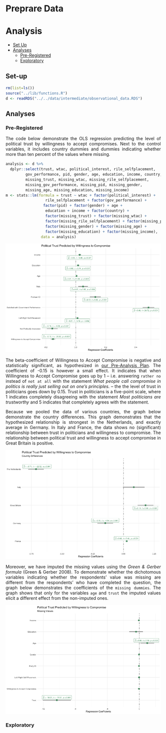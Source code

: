 Preprare Data
================

<style>
body {
text-align: justify}
</style>

# Analysis

  - [Set Up](#set-up)
  - [Analyses](#analysis)
      - [Pre-Registered](#pre-registered)
      - [Exploratory](#exploratory)

## Set-up

``` r
rm(list=ls())
source("../lib/functions.R")
d <- readRDS("../../data/intermediate/observational_data.RDS")
```

## Analyses

### Pre-Registered

The code below demonstrate the OLS regression predicting the level of
political trust by willingness to accept compromises. Next to the
control variables, it includes country dummies and dummies indicating
whether more than ten percent of the values where missing.

``` r
analysis <- d %>%
  dplyr::select(trust, wtac, political_interest, rile_selfplacement,
         gov_performance, pid, gender, age, education, income, country,
         missing_trust, missing_wtac, missing_rile_selfplacement,
         missing_gov_performance, missing_pid, missing_gender, 
         missing_age, missing_education, missing_income) 
m <- stats::lm(formula = trust ~ wtac + factor(political_interest) +
                  rile_selfplacement + factor(gov_performance) + 
                 factor(pid) + factor(gender) + age +
                  education + income + factor(country) + 
                  factor(missing_trust) + factor(missing_wtac) +
                  factor(missing_rile_selfplacement) + factor(missing_pid) +
                  factor(missing_gender) + factor(missing_age) + 
                  factor(missing_education) + factor(missing_income),
                data = analysis)
```

![](obervational_study_files/figure-gfm/unnamed-chunk-3-1.png)<!-- -->

The beta-coefficient of Willingness to Accept Compromise is negative and
statistically significant, as hypothesized in [our Pre-Analysis
Plan](https://osf.io/h29j3). The coefficient of -0.15 is however a small
effect. It indicates that when Willingness to Accept Compromise goes up
by 1 – i.e. answering `rather no` instead of `not at all` with the
statement *What people call compromise in politics is really just
selling out on one’s principles.* – the the level of trust in
politicians goes down by 0.15. Trust in politicians is a five-point
scale, where 1 indicates completely disagreeing with the statement *Most
politicians are trustworthy* and 5 indicates that completely agrees with
the statement.

Because we pooled the data of various countries, the graph below
demonstrate the country differences. This graph demonstrates that the
hypothesized relationship is strongest in the Netherlands, and exactly
average in Germany. In Italy and France, the data shows no (significant)
relationship between trust in politicians and willingness to compromise.
The relationship between political trust and willingness to accept
compromise in Great Britain is positive.

![](obervational_study_files/figure-gfm/unnamed-chunk-4-1.png)<!-- -->

Moreover, we have imputed the missing values using the *Green & Gerber
formula* (Green & Gerber 2008). To demonstrate whether the dichotomous
variables indicating whether the respondents’ value was missing are
different from the respondents’ who have completed the question, the
graph below demonstrates the coefficients of the `missing dummies`. The
graph shows that only for the variables `age` and `trust` the imputed
values elicit a different effect from the non-imputed ones.

![](obervational_study_files/figure-gfm/unnamed-chunk-5-1.png)<!-- -->

### Exploratory
